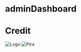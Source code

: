 # adminDashboard

# Credit

![Logo](https://pixabay.com/vectors/logo-tape-design-devoured-plastic-2078018/)
![Ptra](https://pixabay.com/users/ptra-359668/)
